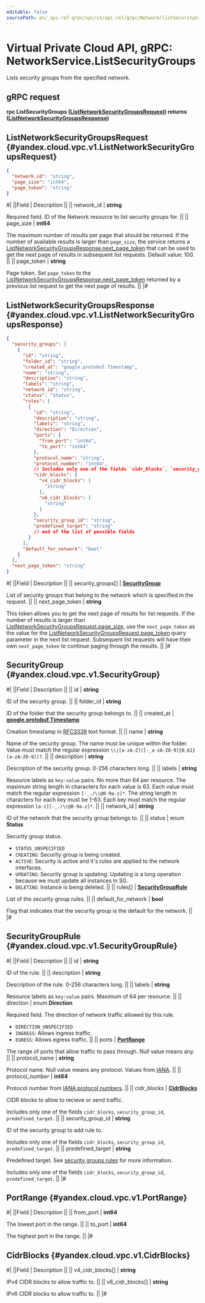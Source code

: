 ```yaml
---
editable: false
sourcePath: en/_api-ref-grpc/vpc/v1/api-ref/grpc/Network/listSecurityGroups.md
---
```


# Virtual Private Cloud API, gRPC: NetworkService.ListSecurityGroups

Lists security groups from the specified network.

## gRPC request

**rpc ListSecurityGroups ([ListNetworkSecurityGroupsRequest](#yandex.cloud.vpc.v1.ListNetworkSecurityGroupsRequest)) returns ([ListNetworkSecurityGroupsResponse](#yandex.cloud.vpc.v1.ListNetworkSecurityGroupsResponse))**

## ListNetworkSecurityGroupsRequest {#yandex.cloud.vpc.v1.ListNetworkSecurityGroupsRequest}

```json
{
  "network_id": "string",
  "page_size": "int64",
  "page_token": "string"
}
```

#|
||Field | Description ||
|| network_id | **string**

Required field. ID of the Network resource to list security groups for. ||
|| page_size | **int64**

The maximum number of results per page that should be returned. If the number of available
results is larger than `page_size`,
the service returns a [ListNetworkSecurityGroupsResponse.next_page_token](#yandex.cloud.vpc.v1.ListNetworkSecurityGroupsResponse)
that can be used to get the next page of results in subsequent list requests. Default value: 100. ||
|| page_token | **string**

Page token. Set `page_token`
to the [ListNetworkSecurityGroupsResponse.next_page_token](#yandex.cloud.vpc.v1.ListNetworkSecurityGroupsResponse)
returned by a previous list request to get the next page of results. ||
|#

## ListNetworkSecurityGroupsResponse {#yandex.cloud.vpc.v1.ListNetworkSecurityGroupsResponse}

```json
{
  "security_groups": [
    {
      "id": "string",
      "folder_id": "string",
      "created_at": "google.protobuf.Timestamp",
      "name": "string",
      "description": "string",
      "labels": "string",
      "network_id": "string",
      "status": "Status",
      "rules": [
        {
          "id": "string",
          "description": "string",
          "labels": "string",
          "direction": "Direction",
          "ports": {
            "from_port": "int64",
            "to_port": "int64"
          },
          "protocol_name": "string",
          "protocol_number": "int64",
          // Includes only one of the fields `cidr_blocks`, `security_group_id`, `predefined_target`
          "cidr_blocks": {
            "v4_cidr_blocks": [
              "string"
            ],
            "v6_cidr_blocks": [
              "string"
            ]
          },
          "security_group_id": "string",
          "predefined_target": "string"
          // end of the list of possible fields
        }
      ],
      "default_for_network": "bool"
    }
  ],
  "next_page_token": "string"
}
```

#|
||Field | Description ||
|| security_groups[] | **[SecurityGroup](#yandex.cloud.vpc.v1.SecurityGroup)**

List of security groups that belong to the network which is specified in the request. ||
|| next_page_token | **string**

This token allows you to get the next page of results for list requests. If the number of results
is larger than [ListNetworkSecurityGroupsRequest.page_size](#yandex.cloud.vpc.v1.ListNetworkSecurityGroupsRequest), use
the `next_page_token` as the value
for the [ListNetworkSecurityGroupsRequest.page_token](#yandex.cloud.vpc.v1.ListNetworkSecurityGroupsRequest) query parameter
in the next list request. Subsequent list requests will have their own
`next_page_token` to continue paging through the results. ||
|#

## SecurityGroup {#yandex.cloud.vpc.v1.SecurityGroup}

#|
||Field | Description ||
|| id | **string**

ID of the security group. ||
|| folder_id | **string**

ID of the folder that the security group belongs to. ||
|| created_at | **[google.protobuf.Timestamp](https://developers.google.com/protocol-buffers/docs/reference/google.protobuf#timestamp)**

Creation timestamp in [RFC3339](https://www.ietf.org/rfc/rfc3339.txt) text format. ||
|| name | **string**

Name of the security group.
The name must be unique within the folder.
Value must match the regular expression ``\\|[a-zA-Z]([-_a-zA-Z0-9]{0,61}[a-zA-Z0-9])?``. ||
|| description | **string**

Description of the security group. 0-256 characters long. ||
|| labels | **string**

Resource labels as `key:value` pairs.
No more than 64 per resource.
The maximum string length in characters for each value is 63.
Each value must match the regular expression `[-_./\\@0-9a-z]*`.
The string length in characters for each key must be 1-63.
Each key must match the regular expression `[a-z][-_./\\@0-9a-z]*`. ||
|| network_id | **string**

ID of the network that the security group belongs to. ||
|| status | enum **Status**

Security group status.

- `STATUS_UNSPECIFIED`
- `CREATING`: Security group is being created.
- `ACTIVE`: Security is active and it's rules are applied to the network interfaces.
- `UPDATING`: Security group is updating. Updating is a long operation because we must update all instances in SG.
- `DELETING`: Instance is being deleted. ||
|| rules[] | **[SecurityGroupRule](#yandex.cloud.vpc.v1.SecurityGroupRule)**

List of the security group rules. ||
|| default_for_network | **bool**

Flag that indicates that the security group is the default for the network. ||
|#

## SecurityGroupRule {#yandex.cloud.vpc.v1.SecurityGroupRule}

#|
||Field | Description ||
|| id | **string**

ID of the rule. ||
|| description | **string**

Description of the rule. 0-256 characters long. ||
|| labels | **string**

Resource labels as `` key:value `` pairs. Maximum of 64 per resource. ||
|| direction | enum **Direction**

Required field. The direction of network traffic allowed by this rule.

- `DIRECTION_UNSPECIFIED`
- `INGRESS`: Allows ingress traffic.
- `EGRESS`: Allows egress traffic. ||
|| ports | **[PortRange](#yandex.cloud.vpc.v1.PortRange)**

The range of ports that allow traffic to pass through. Null value means any. ||
|| protocol_name | **string**

Protocol name. Null value means any protocol.
Values from [IANA](https://www.iana.org/assignments/protocol-numbers/protocol-numbers.xhtml). ||
|| protocol_number | **int64**

Protocol number from [IANA protocol numbers](https://www.iana.org/assignments/protocol-numbers/protocol-numbers.xhtml). ||
|| cidr_blocks | **[CidrBlocks](#yandex.cloud.vpc.v1.CidrBlocks)**

CIDR blocks to allow to recieve or send traffic.

Includes only one of the fields `cidr_blocks`, `security_group_id`, `predefined_target`. ||
|| security_group_id | **string**

ID of the security group to add rule to.

Includes only one of the fields `cidr_blocks`, `security_group_id`, `predefined_target`. ||
|| predefined_target | **string**

Predefined target. See [security groups rules](/docs/vpc/concepts/security-groups#security-groups-rules) for more information.

Includes only one of the fields `cidr_blocks`, `security_group_id`, `predefined_target`. ||
|#

## PortRange {#yandex.cloud.vpc.v1.PortRange}

#|
||Field | Description ||
|| from_port | **int64**

The lowest port in the range. ||
|| to_port | **int64**

The highest port in the range. ||
|#

## CidrBlocks {#yandex.cloud.vpc.v1.CidrBlocks}

#|
||Field | Description ||
|| v4_cidr_blocks[] | **string**

IPv4 CIDR blocks to allow traffic to. ||
|| v6_cidr_blocks[] | **string**

IPv6 CIDR blocks to allow traffic to. ||
|#